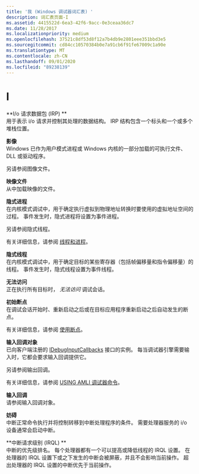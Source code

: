 ```yaml
---
title: '我 (Windows 调试器词汇表) '
description: 词汇表页面-I
ms.assetid: 4415522d-6ea3-42f6-9acc-0e3ceaa36dc7
ms.date: 11/28/2017
ms.localizationpriority: medium
ms.openlocfilehash: 37521c8df53d8f12a7b4db9e2801eee351bbd3e5
ms.sourcegitcommit: cd84cc10570384b0e7a91cb6f91fe67009c1a90e
ms.translationtype: MT
ms.contentlocale: zh-CN
ms.lasthandoff: 09/01/2020
ms.locfileid: "89238139"
---
```

# <a name="i"></a>I


<span id="i_o_request_packet__irp_"></span><span id="I_O_REQUEST_PACKET__IRP_"></span>**I/o 请求数据包 (IRP) **  
用于表示 i/o 请求并控制其处理的数据结构。 IRP 结构包含一个标头和一个或多个堆栈位置。

<span id="image"></span><span id="IMAGE"></span>**影像**  
Windows 已作为用户模式进程或 Windows 内核的一部分加载的可执行文件、DLL 或驱动程序。

另请参阅图像文件。

<span id="image_file"></span><span id="IMAGE_FILE"></span>**映像文件**  
从中加载映像的文件。

<span id="implicit_process"></span><span id="IMPLICIT_PROCESS"></span>**隐式进程**  
在内核模式调试中，用于确定执行虚拟到物理地址转换时要使用的虚拟地址空间的过程。 事件发生时，隐式进程将设置为事件进程。

另请参阅隐式线程。

有关详细信息，请参阅 [线程和进程](threads-and-processes.md)。

<span id="implicit_thread"></span><span id="IMPLICIT_THREAD"></span>**隐式线程**  
在内核模式调试中，用于确定目标的某些寄存器（包括帧偏移量和指令偏移量）的线程。 事件发生时，隐式线程设置为事件线程。

<span id="inaccessible"></span><span id="INACCESSIBLE"></span>**无法访问**  
正在执行所有目标时， *无法访问* 调试会话。

<span id="initial_breakpoint"></span><span id="INITIAL_BREAKPOINT"></span>**初始断点**  
在调试会话开始时、重新启动之后或在目标应用程序重新启动之后自动发生的断点。

有关详细信息，请参阅 [使用断点](using-breakpoints.md)。

<span id="input_callback_objects"></span><span id="INPUT_CALLBACK_OBJECTS"></span>**输入回调对象**  
已向客户端注册的 [IDebugInputCallbacks](/windows-hardware/drivers/ddi/dbgeng/nn-dbgeng-idebuginputcallbacks) 接口的实例。 每当调试器引擎需要输入时，它都会要求输入回调提供它。

另请参阅输出回调。

有关详细信息，请参阅 [USING AMLI 调试器命令](using-amli-debugger-commands.md)。

<span id="input_callbacks"></span><span id="INPUT_CALLBACKS"></span>**输入回调**  
请参阅输入回调对象。

<span id="interrupt"></span><span id="INTERRUPT"></span>**妨碍**  
中断正常命令执行并将控制转移到中断处理程序的条件。 需要处理器服务的 i/o 设备通常会启动中断。

<span id="interrupt_request_level__irql_"></span><span id="INTERRUPT_REQUEST_LEVEL__IRQL_"></span>**中断请求级别 (IRQL) **  
中断的优先级排名。 每个处理器都有一个可以提高或降低线程的 IRQL 设置。 在处理器的 IRQL 设置下或之下发生的中断会被屏蔽，并且不会影响当前操作。 超出处理器的 IRQL 设置的中断优先于当前操作。

 


